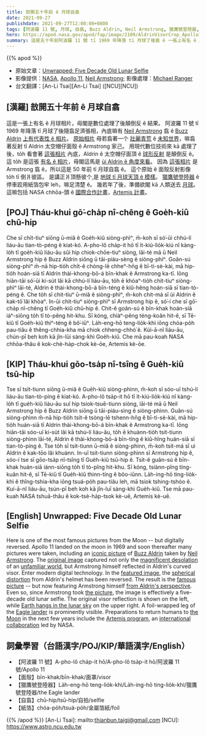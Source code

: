 ```yaml
---
title: 敨開五十年前 ê 月球自翕
date: 2021-09-27
publishdate: 2021-09-27T12:00:00+0800
tags: [阿波羅 11 號, 月球, 自翕, Buzz Aldrin, Neil Armstrong, 獵鷹號登陸器, Artemis 計畫]
hero: https://apod.nasa.gov/apod/fap/image/2109/AldrinVisorCrop_Apollo11_1080.jpg
summary: 這是五十年前阿波羅 11 號 tī 1969 年降落 tī 月球了後翕 ê 一張上有名 ê 月球相片，毋閣是數位處理了後顛倒反 ê 結果。
---
```


{{% apod %}}

- 原始文章：[Unwrapped: Five Decade Old Lunar Selfie](https://apod.nasa.gov/apod/ap210927.html)
- 影像提供：[NASA](https://www.nasa.gov), [Apollo 11](https://www.nasa.gov/mission_pages/apollo/missions/apollo11.html), [Neil Armstrong](https://www.nasa.gov/centers/glenn/about/bios/neilabio.html); 影像處理：[Michael Ranger](https://www.facebook.com/michael.ranger.12532)
- 台文翻譯：[An-Li Tsai][An-Li Tsai] ([NCU][NCU])

## [漢羅] 敨開五十年前 ê 月球自翕
這是一張上有名 ê 月球相片，毋閣是數位處理了後顛倒反 ê 結果。
阿波羅 11 號 tī 1969 年降落 tī 月球了後隨翕足濟張相，內底嘛有 [Neil Armstrong][Neil Armstrong] 翕 ê [Buzz Aldrin][Buzz Aldrin] [上有代表性 ê 相片][iconic picture]。
[原始相片][original image] 毋若翕著一个 [壯麗青荒][magnificent desolation] ê [未知世界][unfamiliar world]，嘛翕著反射 tī Aldrin 太空帽仔面殼 ê Armstrong 家己。
用現代數位技術來 kā 處理了後，to̍h 看會著
[這張相片][featured image] 內底，Aldrin ê 太空帽仔面頂 ê [球形反射][spherical distortion] 是顛倒反 ê。
這 to̍h 是這張 [有名 ê 相片][famous picture]，毋閣這馬是 [ùi Aldrin ê 角度來看][from Aldrin's perspective]。
因為 [這張相片][the picture] 是 Armstrong 翕 ê，所以這是 50 年前 tī 月球自翕 ê。
這个原始 ê 面殼反射影像 to̍h tī 倒爿彼區。
是講正爿頂懸彼个,是 [地球 tī 月球天頂 ê 模樣][Earth hangs in the lunar sky]。
[獵鷹號登陸器][Eagle lander] ê 停車跤用紙箔包牢 leh，嘛足清楚 ê。
幾若年了後，準備欲閣 kā 人類送去 [月球][the Moon]。
這嘛包括 NASA chhōa-頭 ê [國際合作計畫][international collaboration]，[Artemis 計畫][Artemis program]。

## [POJ] Tháu-khui gō͘-cha̍p nî-chêng ê Goe̍h-kiû chū-hip
Che sī chi̍t-tiuⁿ siōng ū-miâ ê Goe̍h-kiû siòng-phìⁿ, m̄-koh sī só͘-ūi chhú-lí liáu-āu tian-tò-péng ê kiat-kó.
A-pho-lô cha̍p-it hō tī i̍t-kiú-lio̍k-kiú nî kàng-lo̍h tī goe̍h-kiû liáu-āu sûi hip chiok-chōe-tiuⁿ siòng, lāi-té mā ū Neil Armstrong hip ê Buzz Aldrin siōng ū tāi-piáu-sèng ê siòng-phìⁿ.
Goân-sú siòng-phìⁿ m̄-nā hip-tio̍h chi̍t-ê chòng-lē chheⁿ-hn̄g ê bī-ti-sè-kài, mā hip-tio̍h hoán-siā tī Aldrin thài-khong-bō-á bīn-khak ê Armstrong ka-tī.
Iōng hiān-tāi só͘-ūi ki-su̍t lâi kā chhú-lí liáu-āu, to̍h ē khòaⁿ-tio̍h
chit-tiuⁿ siòng-phìⁿ lāi-té, Aldrin ê thài-khong-bō-á bīn-téng ê kiû-hêng hoán-siā sī tian-tò-péng ê.
Che to̍h sī chit-tiuⁿ ū-miâ ê siòng-phìⁿ, m̄-koh chit-má sī ùi Aldrin ê kak-tō͘ lâi khòaⁿ.
In-ūi chit-tiuⁿ siòng-phìⁿ sī Armstrong hip ê, só͘-í che sī gō͘-cha̍p nî-chêng tī Goe̍h-kiû chū-hip ê.
Chit-ê goân-sú ê bīn-khak hoán-siā iáⁿ-siōng to̍h tī tò-pêng hit-khu.
Sī kóng, chiàⁿ-pêng téng-koân hit-ê, sī Tē-kiû tī Goe̍h-kiû thiⁿ-téng ê bô͘-iūⁿ.
La̍h-eng-hō teng-lio̍k-khì iōng chóa-po̍h pau-tiâu ê thêng-chhia-kha mā chiok chheng-chhó͘ ê.
Kúi-ā-nî liáu-āu, chún-pī beh koh kā jîn-lūi sàng-khì Goe̍h-kiû.
Che mā pau-koah NASA chhōa-thâu ê kok-chè-ha̍p-chok kè-ōe, Artemis kè-ōe.

## [KIP] Tháu-khui gōo-tsa̍p nî-tsîng ê Gue̍h-kiû tsū-hip
Tse sī tsi̍t-tiunn siōng ū-miâ ê Gue̍h-kiû siòng-phìnn, m̄-koh sī sóo-uī tshú-lí liáu-āu tian-tò-píng ê kiat-kó.
A-pho-lô tsa̍p-it hō tī i̍t-kiú-lio̍k-kiú nî kàng-lo̍h tī gue̍h-kiû liáu-āu suî hip tsiok-tsuē-tiunn siòng, lāi-té mā ū Neil Armstrong hip ê Buzz Aldrin siōng ū tāi-piáu-sìng ê siòng-phìnn.
Guân-sú siòng-phìnn m̄-nā hip-tio̍h tsi̍t-ê tsòng-lē tshenn-hn̄g ê bī-ti-sè-kài, mā hip-tio̍h huán-siā tī Aldrin thài-khong-bō-á bīn-khak ê Armstrong ka-tī.
Iōng hiān-tāi sóo-uī ki-su̍t lâi kā tshú-lí liáu-āu, to̍h ē khuànn-tio̍h
tsit-tiunn siòng-phìnn lāi-té, Aldrin ê thài-khong-bō-á bīn-tíng ê kiû-hîng huán-siā sī tian-tò-píng ê.
Tse to̍h sī tsit-tiunn ū-miâ ê siòng-phìnn, m̄-koh tsit-má sī uì Aldrin ê kak-tōo lâi khuànn.
In-uī tsit-tiunn siòng-phìnn sī Armstrong hip ê, sóo-í tse sī gōo-tsa̍p nî-tsîng tī Gue̍h-kiû tsū-hip ê.
Tsit-ê guân-sú ê bīn-khak huán-siā iánn-siōng to̍h tī tò-pîng hit-khu.
Sī kóng, tsiànn-pîng tíng-kuân hit-ê, sī Tē-kiû tī Gue̍h-kiû thinn-tíng ê bôo-iūnn.
La̍h-ing-hō ting-lio̍k-khì ê thîng-tshia-kha iōng tsuá-po̍h pau-tiâu leh, mā tsiok tshing-tshóo ê.
Kuí-ā-nî liáu-āu, tsún-pī beh koh kā jîn-luī sàng-khì Gue̍h-kiû.
Tse mā pau-kuah NASA tshuā-thâu ê kok-tsè-ha̍p-tsok kè-uē, Artemis kè-uē.

## [English] Unwrapped: Five Decade Old Lunar Selfie
Here is one of the most famous pictures from the Moon -- but digitally reversed.
Apollo 11 landed on the moon in 1969 and soon thereafter many pictures were taken, including an [iconic picture][iconic picture] of [Buzz Aldrin][Buzz Aldrin] taken by [Neil Armstrong][Neil Armstrong].
The [original image][original image] captured not only the [magnificent desolation][magnificent desolation] of an [unfamiliar world][unfamiliar world], but Armstrong himself reflected in Aldrin's curved visor.
Enter modern digital technology.
In the [featured image][featured image], the [spherical distortion][spherical distortion] from Aldrin's helmet has been reversed.
The result is the [famous picture][famous picture] -- but now featuring Armstrong himself [from Aldrin's perspective][from Aldrin's perspective].
Even so, since Armstrong took [the picture][the picture], the image is effectively a five-decade old lunar selfie.
The original visor reflection is shown on the left, while [Earth hangs in the lunar sky][Earth hangs in the lunar sky] on the upper right.
A foil-wrapped leg of the [Eagle lander][Eagle lander] is prominently visible.
Preparations to return humans to [the Moon][the Moon] in the next few years include the [Artemis program][Artemis program], an [international collaboration][international collaboration] led by NASA.

## 詞彙學習（台語漢字/POJ/KIP/華語漢字/English）
- 【阿波羅 11 號】A-pho-lô cha̍p-it hō/A-pho-lô tsa̍p-it hō/阿波羅 11 號/Apollo 11
- 【面殼】bīn-khak/bīn-khak/面罩/visor
- 【獵鷹號登陸器】La̍h-eng-hō teng-lio̍k-khì/La̍h-ing-hō ting-lio̍k-khì/獵鷹號登陸器/the Eagle lander
- 【自翕】chū-hip/tsū-hip/自拍/selfie
- 【紙箔】chóa-po̍h/tsuá-po̍h/金屬箔紙/foil

{{% /apod %}}
[An-Li Tsai]: mailto:thianbun.taigi@gmail.com
[NCU]: https://www.astro.ncu.edu.tw

[iconic picture]:https://apod.nasa.gov/apod/ap950922.html
[Buzz Aldrin]:https://www.nasa.gov/content/national-space-council-users-advisory-group/membership_roster_b_aldrin/
[Neil Armstrong]:https://www.nasa.gov/centers/armstrong/about/biographies/pilots/neil-armstrong.html
[original image]:https://www.nasa.gov/mission_pages/apollo/40th/images/apollo_image_12.html
[magnificent desolation]:https://en.wikipedia.org/wiki/Magnificent_Desolation
[unfamiliar world]:https://apod.nasa.gov/apod/ap070720.html
[featured image]:https://petapixel.com/2021/07/26/unwrapping-buzz-aldrins-visor-in-moon-photo-reveals-what-he-saw/
[spherical distortion]:https://www.reddit.com/r/space/comments/ooexmd/i_unwrapped_buzz_aldrins_visor_to_a_360_sphere_to/
[famous picture]:https://commons.wikimedia.org/wiki/File:AS11-40-5903_-_Buzz_Aldrin_by_Neil_Armstrong_(full_frame).jpg
[from Aldrin's perspective]:https://youtu.be/TcjFRIWo0qw
[the picture]:https://en.wikipedia.org/wiki/Buzz_Aldrin#/media/File:Aldrin_Apollo_11_original.jpg
[Earth hangs in the lunar sky]:https://apod.nasa.gov/apod/ap181224.html
[Eagle lander]:https://nssdc.gsfc.nasa.gov/nmc/spacecraft/display.action?id=1969-059C
[the Moon]:https://solarsystem.nasa.gov/moons/earths-moon/overview/
[Artemis program]:https://www.nasa.gov/specials/artemis/
[international collaboration]:https://www.nasa.gov/press-release/nasa-international-partners-advance-cooperation-with-first-signings-of-artemis-accords

